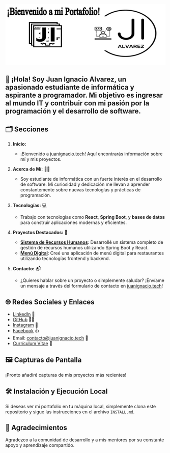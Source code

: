 ![Imagen de Juan Ignacio Alvarez](Portada-github.png)

## 👋 ¡Hola! Soy Juan Ignacio Alvarez, un apasionado estudiante de informática y aspirante a programador. Mi objetivo es ingresar al mundo IT y contribuir con mi pasión por la programación y el desarrollo de software.

## 🗂️ Secciones

1. **Inicio:**
   - ¡Bienvenido a [juanignacio.tech](https://juanignacio.tech)! Aquí encontrarás información sobre mí y mis proyectos.

2. **Acerca de Mí:** 🙋‍♂️
   - Soy estudiante de informática con un fuerte interés en el desarrollo de software. Mi curiosidad y dedicación me llevan a aprender constantemente sobre nuevas tecnologías y prácticas de programación.

3. **Tecnologías:** 💻
   - Trabajo con tecnologías como **React**, **Spring Boot**, y **bases de datos** para construir aplicaciones modernas y eficientes.

4. **Proyectos Destacados:** 🚀
   - [**Sistema de Recursos Humanos**](https://github.com/JuanIgnacioAlvarez/Sistema-de-Recursos-Humanos-con-Spring-Boot-y-React.git): Desarrollé un sistema completo de gestión de recursos humanos utilizando Spring Boot y React.
   - [**Menú Digital**](https://github.com/JuanIgnacioAlvarez/Menu-Digital.git): Creé una aplicación de menú digital para restaurantes utilizando tecnologías frontend y backend.

5. **Contacto:** 📬
   - ¿Quieres hablar sobre un proyecto o simplemente saludar? ¡Envíame un mensaje a través del formulario de contacto en [juanignacio.tech](https://juanignacio.tech/contacto)!

## 🌐 Redes Sociales y Enlaces

- [LinkedIn](https://www.linkedin.com/in/juan-ignacio-1294j20i30a) 🔗
- [GitHub](https://github.com/JuanIgnacioAlvarez1294) 🐱‍💻
- [Instagram](https://www.instagram.com/nacho.alvarez1294) 📸
- [Facebook](https://www.facebook.com/profile.php?id=100086197218855) 👍
- Email: contacto@juanignacio.tech 📧
- [Currículum Vitae]() 📄

## 🖼️ Capturas de Pantalla

¡Pronto añadiré capturas de mis proyectos más recientes!

## 🛠️ Instalación y Ejecución Local

Si deseas ver mi portafolio en tu máquina local, simplemente clona este repositorio y sigue las instrucciones en el archivo `INSTALL.md`.

## 🙏 Agradecimientos

Agradezco a la comunidad de desarrollo y a mis mentores por su constante apoyo y aprendizaje compartido.
